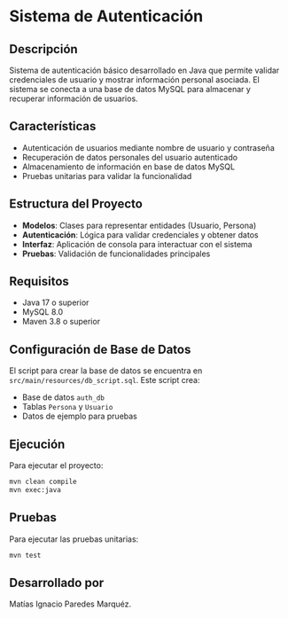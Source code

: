 # Sistema de Autenticación

## Descripción
Sistema de autenticación básico desarrollado en Java que permite validar credenciales de usuario y mostrar información personal asociada. El sistema se conecta a una base de datos MySQL para almacenar y recuperar información de usuarios.

## Características
- Autenticación de usuarios mediante nombre de usuario y contraseña
- Recuperación de datos personales del usuario autenticado
- Almacenamiento de información en base de datos MySQL
- Pruebas unitarias para validar la funcionalidad

## Estructura del Proyecto
- **Modelos**: Clases para representar entidades (Usuario, Persona)
- **Autenticación**: Lógica para validar credenciales y obtener datos
- **Interfaz**: Aplicación de consola para interactuar con el sistema
- **Pruebas**: Validación de funcionalidades principales

## Requisitos
- Java 17 o superior
- MySQL 8.0
- Maven 3.8 o superior

## Configuración de Base de Datos
El script para crear la base de datos se encuentra en `src/main/resources/db_script.sql`. Este script crea:
- Base de datos `auth_db`
- Tablas `Persona` y `Usuario`
- Datos de ejemplo para pruebas

## Ejecución
Para ejecutar el proyecto:

```bash
mvn clean compile
mvn exec:java
```

## Pruebas
Para ejecutar las pruebas unitarias:

```bash
mvn test
```

## Desarrollado por
Matías Ignacio Paredes Marquéz.